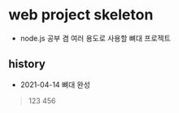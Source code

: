 # web project skeleton
- node.js 공부 겸 여러 용도로 사용할 뼈대 프로젝트

## history
- 2021-04-14 뼈대 완성

> 123
> 456
